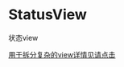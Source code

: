 # StatusView
状态view

[用于拆分复杂的view详情见请点击](https://blog.csdn.net/u013049016/article/details/105795792)
